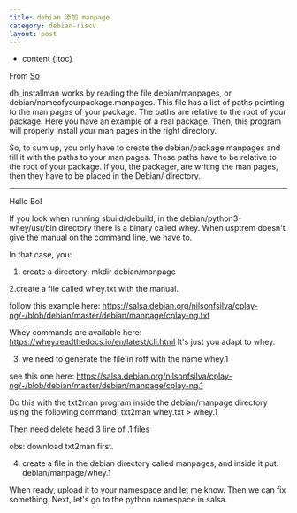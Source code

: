 ```yaml
---
title: debian 添加 manpage 
category: debian-riscv
layout: post
---
```

* content
{:toc}

From [So](https://stackoverflow.com/questions/21019144/how-to-create-manual-entry-for-deb-package)

dh_installman works by reading the file debian/manpages, or debian/nameofyourpackage.manpages. This file has a list of paths pointing to the man pages of your package. The paths are relative to the root of your package. Here you have an example of a real package. Then, this program will properly install your man pages in the right directory.

So, to sum up, you only have to create the debian/package.manpages and fill it with the paths to your man pages. These paths have to be relative to the root of your package. If you, the packager, are writing the man pages, then they have to be placed in the Debian/ directory.

---

Hello Bo!

If you look when running sbuild/debuild, in the debian/python3-whey/usr/bin directory there is a binary called whey.
When usptrem doesn't give the manual on the command line, we have to.

In that case, you:
1. create a directory: mkdir debian/manpage
 
2.create a file
called whey.txt
with the manual.

follow this example here:
https://salsa.debian.org/nilsonfsilva/cplay-ng/-/blob/debian/master/debian/manpage/cplay-ng.txt

Whey commands are available here:
https://whey.readthedocs.io/en/latest/cli.html
It's just you adapt to whey.



3. we need to generate the file in roff with the name whey.1

see this one here:
https://salsa.debian.org/nilsonfsilva/cplay-ng/-/blob/debian/master/debian/manpage/cplay-ng.1

Do this with the txt2man program inside the debian/manpage directory
using the following command: txt2man whey.txt > whey.1

Then need delete head 3 line of .1 files

obs: download txt2man first.

4. create a file in the debian directory
called manpages, and inside it put: debian/manpage/whey.1




When ready, upload it to your namespace and let me know. Then we can fix something. Next, let's go to the python namespace in salsa.

